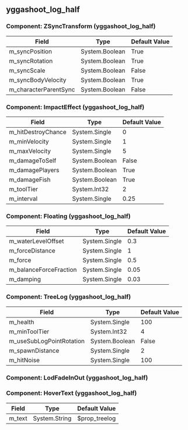 ## yggashoot_log_half

### Component: ZSyncTransform (yggashoot_log_half)

|Field|Type|Default Value|
|-----|----|-------------|
|m_syncPosition|System.Boolean|True|
|m_syncRotation|System.Boolean|True|
|m_syncScale|System.Boolean|False|
|m_syncBodyVelocity|System.Boolean|True|
|m_characterParentSync|System.Boolean|False|

### Component: ImpactEffect (yggashoot_log_half)

|Field|Type|Default Value|
|-----|----|-------------|
|m_hitDestroyChance|System.Single|0|
|m_minVelocity|System.Single|1|
|m_maxVelocity|System.Single|5|
|m_damageToSelf|System.Boolean|False|
|m_damagePlayers|System.Boolean|True|
|m_damageFish|System.Boolean|True|
|m_toolTier|System.Int32|2|
|m_interval|System.Single|0.25|

### Component: Floating (yggashoot_log_half)

|Field|Type|Default Value|
|-----|----|-------------|
|m_waterLevelOffset|System.Single|0.3|
|m_forceDistance|System.Single|1|
|m_force|System.Single|0.5|
|m_balanceForceFraction|System.Single|0.05|
|m_damping|System.Single|0.03|

### Component: TreeLog (yggashoot_log_half)

|Field|Type|Default Value|
|-----|----|-------------|
|m_health|System.Single|100|
|m_minToolTier|System.Int32|4|
|m_useSubLogPointRotation|System.Boolean|False|
|m_spawnDistance|System.Single|2|
|m_hitNoise|System.Single|100|

### Component: LodFadeInOut (yggashoot_log_half)

### Component: HoverText (yggashoot_log_half)

|Field|Type|Default Value|
|-----|----|-------------|
|m_text|System.String|$prop_treelog|

